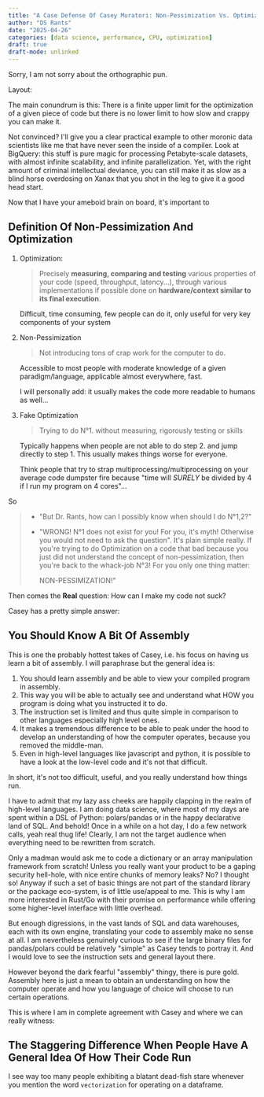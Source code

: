 ```yaml
---
title: "A Case Defense Of Casey Muratori: Non-Pessimization Vs. Optimization"
author: "DS Rants"
date: "2025-04-26"
categories: [data science, performance, CPU, optimization]
draft: true
draft-mode: unlinked
---
```


Sorry, I am not sorry about the orthographic pun.

Layout:

The main conundrum is this: There is a finite upper limit for the optimization of a given piece of code but there is no lower limit to how slow and crappy you can make it.

Not convinced? I'll give you a clear practical example to other moronic data scientists like me that have never seen the inside of a compiler.
Look at BigQuery: this stuff is pure magic for processing Petabyte-scale datasets, with almost infinite scalability, and infinite parallelization.
Yet, with the right amount of criminal intellectual deviance, you can still make it as slow as a blind horse overdosing on Xanax that you shot in the leg to give it a good head start.

Now that I have your ameboid brain on board, it's important to

## Definition Of Non-Pessimization And Optimization

1. Optimization:

   > Precisely **measuring, comparing and testing** various properties of your code (speed, throughput, latency...), through various implementations if possible done on **hardware/context similar to its final execution**.

   Difficult, time consuming, few people can do it, only useful for very key components of your system

2. Non-Pessimization

   > Not introducing tons of crap work for the computer to do.

   Accessible to most people with moderate knowledge of a given paradigm/language, applicable almost everywhere, fast.

   I will personally add: it usually makes the code more readable to humans as well...

3. Fake Optimization

   > Trying to do N°1. without measuring, rigorously testing or skills

   Typically happens when people are not able to do step 2. and jump directly to step 1.
   This usually makes things worse for everyone.

   Think people that try to strap multiprocessing/multiprocessing on your average code dumpster fire because "time will _SURELY_ be divided by 4 if I run my program on 4 cores"...

So

> - "But Dr. Rants, how can I possibly know when should I do N°1,2?"
> - "WRONG! N°1 does not exist for you! For you, it's myth! Otherwise you would not need to ask the question".
>   It's plain simple really. If you're trying to do Optimization on a code that bad because you just did not understand the concept of non-pessimization, then you're back to the whack-job N°3!
For you only one thing matter:
>
>   NON-PESSIMIZATION!"

Then comes the **Real** question: How can I make my code not suck?

Casey has a pretty simple answer:

## You Should Know A Bit Of Assembly

This is one the probably hottest takes of Casey, i.e. his focus on having us learn a bit of assembly.
I will paraphrase but the general idea is:

1. You should learn assembly and be able to view your compiled program in assembly.
2. This way you will be able to actually see and understand what HOW you program is doing what you instructed it to do.
3. The instruction set is limited and thus quite simple in comparison to other languages especially high level ones.
4. It makes a tremendous difference to be able to peak under the hood to develop an understanding of how the computer operates, because you removed the middle-man.
5. Even in high-level languages like javascript and python, it is possible to have a look at the low-level code and it's not that difficult.

In short, it's not too difficult, useful, and you really understand how things run.

I have to admit that my lazy ass cheeks are happily clapping in the realm of high-level languages.
I am doing data science, where most of my days are spent within a DSL of Python: polars/pandas or in the happy declarative land of SQL.
And behold! Once in a while on a hot day, I do a few network calls, yeah real thug life!
Clearly, I am not the target audience when everything need to be rewritten from scratch.

Only a madman would ask me to code a dictionary or an array manipulation framework from scratch!
Unless you really want your product to be a gaping security hell-hole, with nice entire chunks of memory leaks?
No? I thought so!
Anyway if such a set of basic things are not part of the standard library or the package eco-system, is of little use/appeal to me.
This is why I am more interested in Rust/Go with their promise on performance while offering some higher-level interface with little overhead.

But enough digressions, in the vast lands of SQL and data warehouses, each with its own engine, translating your code to assembly make no sense at all.
I am nevertheless genuinely curious to see if the large binary files for pandas/polars could be relatively "simple" as Casey tends to portray it.
And I would love to see the instruction sets and general layout there.

However beyond the dark fearful "assembly" thingy, there is pure gold. Assembly here is just a mean to obtain an understanding on how the computer operate and how you language of choice will choose to run certain operations.

This is where I am in complete agreement with Casey and where we can really witness:

## The Staggering Difference When People Have A General Idea Of How Their Code Run


I see way too many people exhibiting a blatant dead-fish stare whenever you mention the word `vectorization` for operating on a dataframe.
